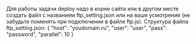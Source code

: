 Для работы задачи deploy надо в корне сайта или в другом месте создать файл с названием ftp_setting.json или на ваше усмотрение (не забудьте поменять при подключении в файле ftp.js).
Структура файла ftp_setting.json:
{
"host": "youdomain.ru",
"user": "user",
"pass": "password",
"parallel": 10
}
